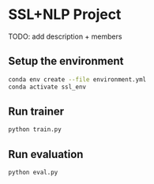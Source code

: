 # SSL+NLP Project

TODO: add description + members

## Setup the environment

```bash
conda env create --file environment.yml
conda activate ssl_env
```

## Run trainer

```bash
python train.py
```

## Run evaluation

```bash
python eval.py
```
